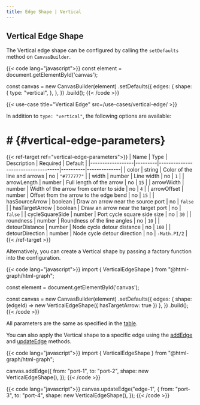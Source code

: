 ```yaml
---
title: Edge Shape | Vertical
---
```


## Vertical Edge Shape

The Vertical edge shape can be configured by calling the `setDefaults` method on `CanvasBuilder`.

{{< code lang="javascript">}}
const element = document.getElementById('canvas');

const canvas = new CanvasBuilder(element)
  .setDefaults({
    edges: {
      shape: {
        type: "vertical",
      },
    },
  })
  .build();
{{< /code >}}

{{< use-case title="Vertical Edge" src=/use-cases/vertical-edge/ >}}

In addition to `type: "vertical"`, the following options are available:

# # {#vertical-edge-parameters}

{{< ref-target ref="vertical-edge-parameters">}}
| Name             | Type    | Description                        | Required | Default      |
|------------------|---------|------------------------------------|----------|--------------|
| color            | string  | Color of the line and arrows       | no       | `"#777777"`  |
| width            | number  | Line width                         | no       | `1`          |
| arrowLength      | number  | Full length of the arrow           | no       | `15`         |
| arrowWidth       | number  | Width of the arrow from center to side | no    | `4`          |
| arrowOffset      | number  | Offset from the arrow to the edge bend | no   | `15`         |
| hasSourceArrow   | boolean | Draw an arrow near the source port | no       | `false`      |
| hasTargetArrow   | boolean | Draw an arrow near the target port | no       | `false`      |
| cycleSquareSide  | number  | Port cycle square side size        | no       | `30`         |
| roundness        | number  | Roundness of the line angles       | no       | `10`         |
| detourDistance   | number  | Node cycle detour distance         | no       | `100`        |
| detourDirection  | number  | Node cycle detour direction        | no       | `-Math.PI/2` |
{{< /ref-target >}}

Alternatively, you can create a Vertical shape by passing a factory function into the configuration.

{{< code lang="javascript">}}
import { VerticalEdgeShape } from "@html-graph/html-graph";

const element = document.getElementById('canvas');

const canvas = new CanvasBuilder(element)
  .setDefaults({
    edges: {
      shape: (edgeId) => new VerticalEdgeShape({ hasTargetArrow: true })
    },
  })
  .build();
{{< /code >}}

All parameters are the same as specified in the [table](#vertical-edge-parameters).

You can also apply the Vertical shape to a specific edge using the
[addEdge](/canvas/#add-edge) and [updateEdge](/canvas/#update-edge) methods.

{{< code lang="javascript">}}
import { VerticalEdgeShape } from "@html-graph/html-graph";

canvas.addEdge({
  from: "port-1",
  to: "port-2",
  shape: new VerticalEdgeShape(),
});
{{< /code >}}

{{< code lang="javascript">}}
canvas.updateEdge("edge-1", {
  from: "port-3",
  to: "port-4",
  shape: new VerticalEdgeShape(),
});
{{< /code >}}
